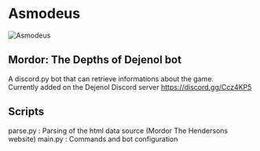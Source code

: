 # Asmodeus

![Asmodeus](http://skydeath.free.fr/images/monsters/MON100.jpg "Asmodeus")

## Mordor: The Depths of Dejenol bot

A discord.py bot that can retrieve informations about the game.  
Currently added on the Dejenol Discord server https://discord.gg/Ccz4KP5

## Scripts

parse.py : Parsing of the html data source (Mordor The Hendersons website)
main.py : Commands and bot configuration
